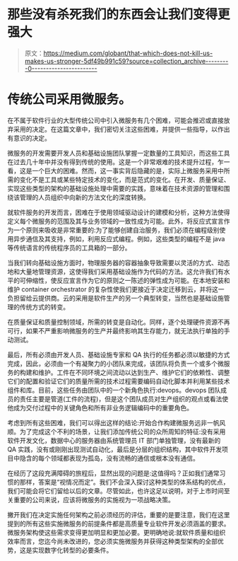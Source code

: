 # 那些没有杀死我们的东西会让我们变得更强大

> 原文：<https://medium.com/globant/that-which-does-not-kill-us-makes-us-stronger-5df49b991c59?source=collection_archive---------0----------------------->

# 传统公司采用微服务。

在不属于软件行业的大型传统公司中引入微服务有几个困难，可能会推迟或直接放弃采用的决定。在这篇文章中，我们密切关注这些困难，并提供一些指导，以作出有意识的决定。

微服务的开发需要开发人员和基础设施团队掌握一定数量的工具知识，而这些工具在过去几十年中并没有得到传统的使用。这是一个非常艰难的技术提升过程，乍一看，这是一个巨大的困难。然而，这一事实背后隐藏的是，实际上微服务采用中所需的变化不是工具或某些特定技术的变化，而是范式的变化。在开发、质量保证、实现这些类型的架构的基础设施处理中需要的实践，意味着在技术资源的管理和围绕该管理的人员组织中向新的方法文化的深度转换。

就软件服务的开发而言，困难在于使用领域驱动设计的建模和分析，这种方法使得定义每个微服务的范围及其与业务领域的一致性成为可能。此外，将反应式宣言作为一个原则来吸收是非常重要的:为了能够创建自治服务，我们必须在编程级别使用异步通信及其支持，例如，利用反应式编程。例如，这些类型的编程不是 java 等传统语言的传统程序员的工具箱的一部分。

当我们转向基础设施方面时，物理服务器的容器抽象导致需要以灵活的方式、动态地和大量地管理资源，这使得我们采用基础设施作为代码的方法。这允许我们有水平的可伸缩性，使反应宣言作为它的原则之一陈述的弹性成为可能。在本地安装和维护 container orchestrator 的复杂性使我们更接近于决定迁移到云，并将这一负担留给云提供商。云的采用是软件生产的另一个典型转变，当然也是基础设施管理的传统方式的转变。

在质量保证和质量控制领域，所需的转变是自动化。同样，逐个处理硬件资源不再可行，如果不严重影响微服务的生产并最终影响其生存能力，就无法执行单独的手动测试。

最后，所有必须由开发人员、基础设施专家和 QA 执行的任务都必须以敏捷的方式完成，因此，必须由一个有凝聚力的小团队来完成，该团队将负责一个或多个微服务的构建和维护。工件在不同环境之间流动以达到生产、维护它们的依赖性、调整它们的配置和验证它们的质量所需的技术过程需要编码自动化脚本并利用某些技术组件和库。目前，这些任务由团队中的一个新角色执行:devops。devops 团队成员的责任主要是管道(工件的流程)，但是这个团队成员对生产组织的观点或看法使他成为交付过程中的关键角色和所有非业务逻辑编码中的重要角色。

考虑到所有这些困难，我们可以得出这样的结论:开始合作构建微服务远非一帆风顺。为了完成这个不利的场景，让我们添加传统公司的众所周知的特征:没有采用软件开发文化，数据中心的服务器由系统管理员 IT 部门单独管理，没有最新的 QA 实践，没有或刚刚出现测试自动化，最后是分层的组织结构，其中软件开发项目中隐含的每个领域都表现为孤岛，没有流畅的通信或根本没有通信。

在经历了这段充满障碍的旅程后，显然出现的问题是:这值得吗？正如我们通常习惯的那样，答案是“视情况而定”。我们不会深入探讨这种类型的体系结构的优点，我们可能会将它们留给以后的文章。尽管如此，也许这足以说明，对于上市时间至关重要的公司来说，应该将微服务的实施视为一项战略决策。

撇开我们在决定实施任何架构之前必须经历的评估，重要的是要注意，我们在这里提到的所有这些实施微服务的前提条件都是高质量专业软件开发必须涵盖的要求。微服务架构使这些需求变得更加明显和更加必要。更明确地说:就软件质量和组织效率而言，您迄今尚未改进的，您必须实施微服务并获得这种类型架构的全部优势，这是实现数字化转型的必要条件。